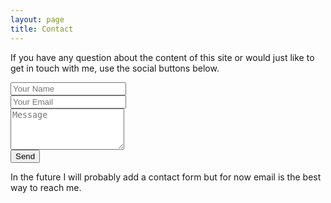 ```yaml
---
layout: page
title: Contact
---
```

If you have any question about the content of this site or would just like to get in touch with me, use the social buttons below.

<form action="https://formspree.io/matthew.cox@uconn.edu" method="POST">
  <input type="text" name="name" placeholder="Your Name"><br>
  <input type="email" name="_replyto" placeholder="Your Email"><br>
  <textarea rows="4" col="20" name="message" placeholder="Message"></textarea><br>
  <button type="submit">Send</button>
</form>

In the future I will probably add a contact form but for now email is the best way to reach me.